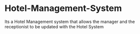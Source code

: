 # Hotel-Management-System
Its a Hotel Management system that allows the manager and the receptionist to be updated with the Hotel System  
